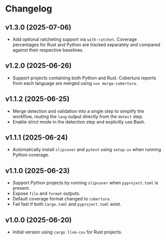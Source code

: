 # Changelog

## v1.3.0 (2025-07-06)

- Add optional ratcheting support via `with-ratchet`. Coverage percentages for
  Rust and Python are tracked separately and compared against their respective
  baselines.

## v1.2.0 (2025-06-26)

- Support projects containing both Python and Rust. Cobertura reports from
  each language are merged using `uvx merge-cobertura`.

## v1.1.2 (2025-06-25)

- Merge detection and validation into a single step to simplify the workflow, routing the `lang` output directly from the `detect` step.
- Enable strict mode in the detection step and explicitly use Bash.

## v1.1.1 (2025-06-24)

- Automatically install `slipcover` and `pytest` using `setup-uv` when running
  Python coverage.

## v1.1.0 (2025-06-23)

- Support Python projects by running `slipcover` when `pyproject.toml` is present.
- Expose `file` and `format` outputs.
- Default coverage format changed to `cobertura`.
- Fail fast if both `Cargo.toml` and `pyproject.toml` exist.

## v1.0.0 (2025-06-20)

- Initial version using `cargo llvm-cov` for Rust projects.
